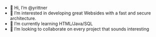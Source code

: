 - 👋 Hi, I’m @yrittner
- 👀 I’m interested in developing great Websides with a fast and secure architecture.
- 🌱 I’m currently learning HTML/Java/SQL
- 💞️ I’m looking to collaborate on every project that sounds interesting

<!---
yrittner/yrittner is a ✨ special ✨ repository because its `README.md` (this file) appears on your GitHub profile.
You can click the Preview link to take a look at your changes.
--->
